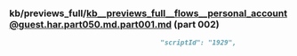 ### kb/previews_full/kb__previews_full__flows__personal_account@guest.har.part050.md.part001.md (part 002)

```md
                                      "scriptId": "1929",
                          
```

```
